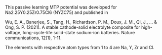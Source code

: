 This passive learning MTP potential was developed for Na2.25Y0.25Zr0.75Cl6 (NYZC75) and published in

Wu, E. A., Banerjee, S., Tang, H., Richardson, P. M., Doux, J. M., Qi, J., ... & Ong, S. P. (2021). A stable cathode-solid electrolyte composite for high-voltage, long-cycle-life solid-state sodium-ion batteries. Nature communications, 12(1), 1-11.

The elements with respective atom types from 1 to 4 are Na, Y, Zr and Cl.
